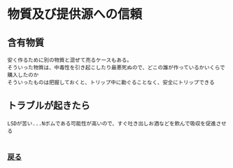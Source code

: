 # 物質及び提供源への信頼


## 含有物質
    安く作るために別の物質と混ぜて売るケースもある。
    そういった物質は、中毒性を引き起こしたり最悪死ぬので、どこの誰が作っているかいくらで購入したのか
    そういったものは把握しておくと、トリップ中に勘ぐることなく、安全にトリップできる
## トラブルが起きたら
    LSDが苦い...Nボムである可能性が高いので、すぐ吐き出しお酒などを飲んで吸収を促進させる

#
### [戻る](main.md)